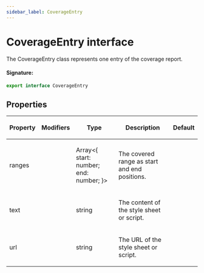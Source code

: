 ```yaml
---
sidebar_label: CoverageEntry
---
```


# CoverageEntry interface

The CoverageEntry class represents one entry of the coverage report.

#### Signature:

```typescript
export interface CoverageEntry
```

## Properties

<table><thead><tr><th>

Property

</th><th>

Modifiers

</th><th>

Type

</th><th>

Description

</th><th>

Default

</th></tr></thead>
<tbody><tr><td>

<p id="ranges">ranges</p>

</td><td>

</td><td>

Array&lt;&#123; start: number; end: number; &#125;&gt;

</td><td>

The covered range as start and end positions.

</td><td>

</td></tr>
<tr><td>

<p id="text">text</p>

</td><td>

</td><td>

string

</td><td>

The content of the style sheet or script.

</td><td>

</td></tr>
<tr><td>

<p id="url">url</p>

</td><td>

</td><td>

string

</td><td>

The URL of the style sheet or script.

</td><td>

</td></tr>
</tbody></table>
